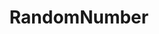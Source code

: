 ---
title: "RandomNumber"
description: "Generates random numbers"
icon: "toggle_off"
weight: 5011200000000
draft: false
icon: casino
---